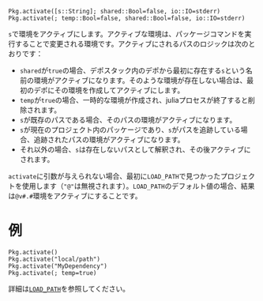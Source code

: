 ```
Pkg.activate([s::String]; shared::Bool=false, io::IO=stderr)
Pkg.activate(; temp::Bool=false, shared::Bool=false, io::IO=stderr)
```

`s`で環境をアクティブにします。アクティブな環境は、パッケージコマンドを実行することで変更される環境です。アクティブにされるパスのロジックは次のとおりです：

  * `shared`が`true`の場合、デポスタック内のデポから最初に存在する`s`という名前の環境がアクティブになります。そのような環境が存在しない場合は、最初のデポにその環境を作成してアクティブにします。
  * `temp`が`true`の場合、一時的な環境が作成され、juliaプロセスが終了すると削除されます。
  * `s`が既存のパスである場合、そのパスの環境がアクティブになります。
  * `s`が現在のプロジェクト内のパッケージであり、`s`がパスを追跡している場合、追跡されたパスの環境がアクティブになります。
  * それ以外の場合、`s`は存在しないパスとして解釈され、その後アクティブにされます。

`activate`に引数が与えられない場合、最初に`LOAD_PATH`で見つかったプロジェクトを使用します（`"@"`は無視されます）。`LOAD_PATH`のデフォルト値の場合、結果は`@v#.#`環境をアクティブにすることです。

# 例

```
Pkg.activate()
Pkg.activate("local/path")
Pkg.activate("MyDependency")
Pkg.activate(; temp=true)
```

詳細は[`LOAD_PATH`](https://docs.julialang.org/en/v1/base/constants/#Base.LOAD_PATH)を参照してください。
